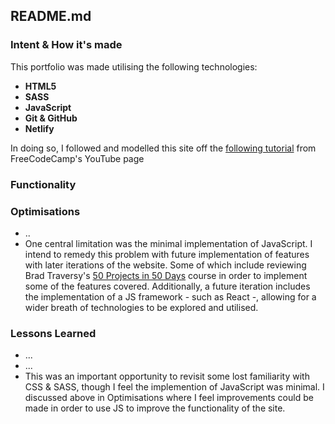 ## README.md

### Intent & How it's made

This portfolio was made utilising the following technologies:

- **HTML5**
- **SASS**
- **JavaScript**
- **Git & GitHub**
- **Netlify**

In doing so, I followed and modelled this site off the [following tutorial](https://youtu.be/xV7S8BhIeBo) from FreeCodeCamp's YouTube page

### Functionality

### Optimisations

- ..
- One central limitation was the minimal implementation of JavaScript. I intend to remedy this problem with future implementation of features with later iterations of the website. Some of which include reviewing Brad Traversy's [50 Projects in 50 Days](https://50projects50days.com/) course in order to implement some of the features covered. Additionally, a future iteration includes the implementation of a JS framework - such as React -, allowing for a wider breath of technologies to be explored and utilised.

### Lessons Learned

- ...
- ...
- This was an important opportunity to revisit some lost familiarity with CSS & SASS, though I feel the implemention of JavaScript was minimal. I discussed above in Optimisations where I feel improvements could be made in order to use JS to improve the functionality of the site.
